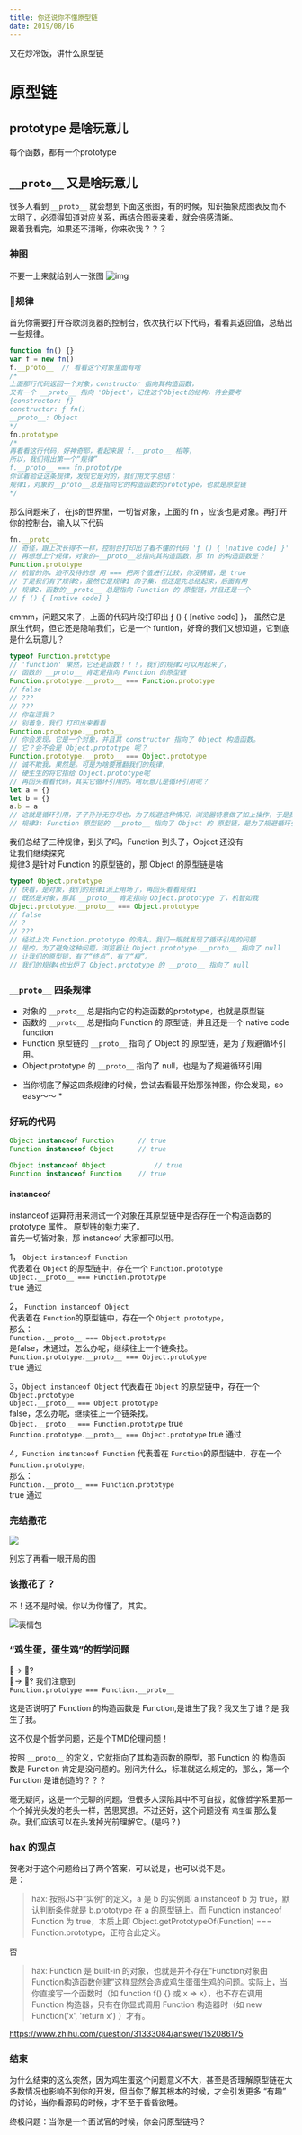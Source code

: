 ```yaml
---
title: 你还说你不懂原型链
date: 2019/08/16
---
```

又在炒冷饭，讲什么原型链  

# 原型链  
## prototype 是啥玩意儿  
每个函数，都有一个prototype  
## `__proto__` 又是啥玩意儿  
很多人看到 `__proto__` 就会想到下面这张图，有的时候，知识抽象成图表反而不太明了，必须得知道对应关系，再结合图表来看，就会倍感清晰。  
跟着我看完，如果还不清晰，你来砍我？？？
### 神图  
不要一上来就给别人一张图
![img](../../../../imgs/13902845-babea8f0cde0d791.webp)  
### 规律  
首先你需要打开谷歌浏览器的控制台，依次执行以下代码，看看其返回值，总结出一些规律。
```javascript
function fn() {} 
var f = new fn() 
f.__proto__  // 看看这个对象里面有啥  
/*
上面那行代码返回一个对象，constructor 指向其构造函数， 
又有一个 __proto__ 指向 'Object'，记住这个Object的结构，待会要考
{constructor: ƒ}
constructor: ƒ fn()
__proto__: Object
*/
fn.prototype
/* 
再看看这行代码，好神奇耶，看起来跟 f.__proto__ 相等，
所以，我们得出第一个“规律”
f.__proto__ === fn.prototype  
你试着验证这条规律，发现它是对的，我们用文字总结：
规律1，对象的__proto__总是指向它的构造函数的prototype，也就是原型链
*/
```  
那么问题来了，在js的世界里，一切皆对象，上面的 fn ，应该也是对象。再打开你的控制台，输入以下代码
```javascript
fn.__proto__  
// 奇怪，跟上次长得不一样，控制台打印出了看不懂的代码 'ƒ () { [native code] }'  
// 再想想上个规律，对象的—__proto__总指向其构造函数，那 fn 的构造函数是？
Function.prototype
// 机智的你，迫不及待的想 用 === 把两个值进行比较，你没猜错，是 true
// 于是我们有了规律2，虽然它是规律1 的子集，但还是先总结起来，后面有用  
// 规律2，函数的__proto__ 总是指向 Function 的 原型链，并且还是一个 
// ƒ () { [native code] }
```  
emmm，问题又来了，上面的代码片段打印出 ƒ () { [native code] }， 虽然它是原生代码，但它还是隐喻我们，它是一个 funtion，好奇的我们又想知道，它到底是什么玩意儿？  
```javascript
typeof Function.prototype
// 'function' 果然，它还是函数！！！，我们的规律2可以用起来了，
// 函数的 __proto__ 肯定是指向 Function 的原型链  
Function.prototype.__proto__ === Function.prototype  
// false  
// ???
// ???
// 你在逗我？
// 别着急，我们 打印出来看看
Function.prototype.__proto__  
// 你会发现，它是一个对象，并且其 constructor 指向了 Object 构造函数。  
// 它？会不会是 Object.prototype 呢？  
Function.prototype.__proto__ === Object.prototype
// 诚不欺我，果然是。可是为啥要推翻我们的规律，
// 硬生生的将它指给 Object.prototype呢  
// 再回头看看代码，其实它循环引用的。啥玩意儿是循环引用呢？  
let a = {}
let b = {}
a.b = a  
// 这就是循环引用，子子孙孙无穷尽也，为了规避这种情况，浏览器特意做了如上操作，于是我们又有了规律 3
// 规律3: Function 原型链的 __proto__ 指向了 Object 的 原型链，是为了规避循环引用。
```  
我们总结了三种规律，到头了吗，Function 到头了，Object 还没有  
让我们继续探究  
规律3 是针对 Function 的原型链的，那 Object 的原型链是啥
```javascript
typeof Object.prototype
// 快看，是对象，我们的规律1派上用场了，再回头看看规律1  
// 既然是对象，那其 __proto__ 肯定指向 Object.prototype 了，机智如我  
Object.prototype.__proto__ === Object.prototype
// false
// ?
// ???
// 经过上次 Function.prototype 的洗礼，我们一眼就发现了循环引用的问题
// 是的，为了避免这种问题，浏览器让 Object.prototype.__proto__ 指向了 null
// 让我们的原型链，有了“终点”，有了“根”。
// 我们的规律4也出炉了 Object.prototype 的 __proto__ 指向了 null
```  
### `__proto__` 四条规律  
- 对象的 `__proto__` 总是指向它的构造函数的prototype，也就是原型链  
- 函数的 `__proto__` 总是指向 Function 的 原型链，并且还是一个  native code function  
- Function 原型链的 `__proto__` 指向了 Object 的 原型链，是为了规避循环引用。  
- Object.prototype 的 `__proto__` 指向了 null，也是为了规避循环引用  
* 当你彻底了解这四条规律的时候，尝试去看最开始那张神图，你会发现，so easy～～ *  

### 好玩的代码  
```javascript  
Object instanceof Function 		// true
Function instanceof Object 		// true

Object instanceof Object 			// true
Function instanceof Function 	// true
```  
#### instanceof
instanceof 运算符用来测试一个对象在其原型链中是否存在一个构造函数的 prototype 属性。
原型链的魅力来了。  
首先一切皆对象，那 instanceof 大家都可以用。  

1， `Object instanceof Function`  
代表着在 `Object` 的原型链中，存在一个 `Function.prototype`  
`Object.__proto__ === Function.prototype`   
true 通过  

2， `Function instanceof Object`  
代表着在 `Function`的原型链中，存在一个 `Object.prototype`，  
那么：  
`Function.__proto__ === Object.prototype`   
是false，未通过，怎么办呢，继续往上一个链条找。  
`Function.prototype.__proto__ === Object.prototype`   
true 通过  

3，`Object instanceof Object` 
代表着在 `Object` 的原型链中，存在一个 `Object.prototype`  
`Object.__proto__ === Object.prototype`   
false，怎么办呢，继续往上一个链条找。  
`Object.__proto__ === Function.prototype` true  
`Function.prototype.__proto__ === Object.prototype` 
true 通过

4，`Function instanceof Function`
代表着在 `Function`的原型链中，存在一个 `Function.prototype`，  
那么：  
`Function.__proto__ === Function.prototype`    
true 通过  
### 完结撒花  
![](https://timgsa.baidu.com/timg?image&quality=80&size=b9999_10000&sec=1565951047160&di=be41b5018a4f864b39395f2df16fff2a&imgtype=0&src=http%3A%2F%2Fbpic.588ku.com%2Felement_origin_min_pic%2F17%2F06%2F21%2Fc0a6a1ccf6b863b220f369ffca14caff.jpg)  

别忘了再看一眼开局的图  

### 该撒花了？  

不！还不是时候。你以为你懂了，其实。  

![表情包](https://timgsa.baidu.com/timg?image&quality=80&size=b9999_10000&sec=1565951128983&di=3813bb7cf8acb282e6e039de2281abec&imgtype=0&src=http%3A%2F%2Fb-ssl.duitang.com%2Fuploads%2Fitem%2F201801%2F13%2F20180113185648_jkecs.jpeg)

### “鸡生蛋，蛋生鸡”的哲学问题  
🥚-> 🐔?  
🐔-> 🥚?
我们注意到  
`Function.prototype === Function.__proto__` 

这是否说明了 Function 的构造函数是 Function,是谁生了我？我又生了谁？是 我生了我。  

这不仅是个哲学问题，还是个TMD伦理问题！  

按照 `__proto__` 的定义，它就指向了其构造函数的原型，那 Function 的 构造函数是 Function 肯定是没问题的。别问为什么，标准就这么规定的，那么，第一个 Function 是谁创造的？？？  

毫无疑问，这是一个无聊的问题，但很多人深陷其中不可自拔，就像哲学系里那一个个掉光头发的老头一样，苦思冥想。不过还好，这个问题没有 `鸡生蛋` 那么复杂。我们应该可以在头发掉光前理解它。(是吗？)  
### hax 的观点  
贺老对于这个问题给出了两个答案，可以说是，也可以说不是。  
是：  
> hax: 按照JS中“实例”的定义，a 是 b 的实例即 a instanceof b 为 true，默认判断条件就是 b.prototype 在 a 的原型链上。而 Function instanceof Function 为 true，本质上即 Object.getPrototypeOf(Function) === Function.prototype，正符合此定义。  

否  
> hax: 
Function 是 built-in 的对象，也就是并不存在“Function对象由Function构造函数创建”这样显然会造成鸡生蛋蛋生鸡的问题。实际上，当你直接写一个函数时（如 function f() {} 或 x => x），也不存在调用 Function 构造器，只有在你显式调用 Function 构造器时（如 new Function('x', 'return x') ）才有。


https://www.zhihu.com/question/31333084/answer/152086175

### 结束  

为什么结束的这么突然，因为鸡生蛋这个问题意义不大，甚至是否理解原型链在大多数情况也影响不到你的开发，但当你了解其根本的时候，才会引发更多 “有趣” 的讨论，当你看源码的时候，才不至于昏昏欲睡。  

终极问题：当你是一个面试官的时候，你会问原型链吗？